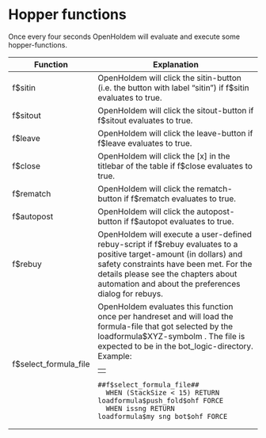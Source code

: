 # Hopper functions

Once every four seconds OpenHoldem will evaluate and execute some
hopper-functions.

Function | Explanation  
-|-
f\$sitin | OpenHoldem will click the sitin-button (i.e. the button with label “sitin”) if f\$sitin evaluates to true.  
f\$sitout | OpenHoldem will click the sitout-button if f\$sitout evaluates to true.  
f\$leave | OpenHoldem will click the leave-button if f\$leave evaluates to true.  
f\$close | OpenHoldem will click the \[x\] in the titlebar of the table if f\$close evaluates to true.  
f\$rematch | OpenHoldem will click the rematch-button if f\$rematch evaluates to true.  
f\$autopost | OpenHoldem will click the autopost-button if f\$autopot evaluates to true.  
f\$rebuy | OpenHoldem will execute a user-defined rebuy-script if f\$rebuy evaluates to a positive target-amount (in dollars) and safety constraints have been met. For the details please see the chapters about automation and about the preferences dialog for rebuys.
f\$select_formula_file | OpenHoldem evaluates this function once per handreset and will load the formula-file that got selected by the loadformula\$XYZ-symbolm . The file is expected to be in the bot_logic-directory. Example:<table><tr><td>
```
##f$select_formula_file## 
  WHEN (StackSize < 15) RETURN loadformula$push_fold$ohf FORCE
  WHEN issng RETURN loadformula$my_sng_bot$ohf FORCE
```
</td></tr></table>